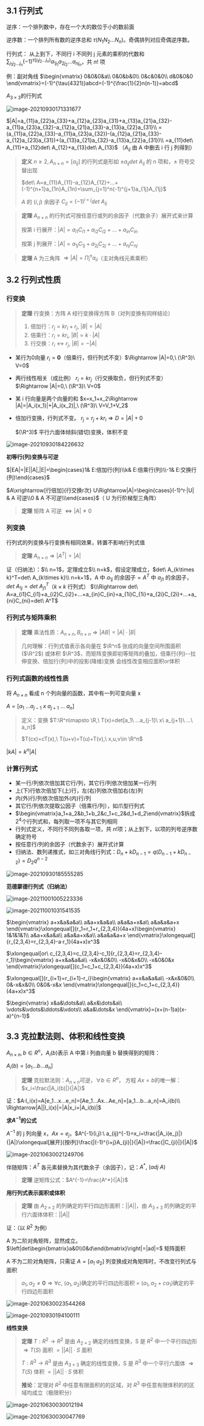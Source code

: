 ## 3.1 行列式
逆序：一个排列数中，存在一个大的数位于小的数前面

逆序数：一个排列所有数的逆序总和 $\tau(N_1N_2...N_n)$​​​​。奇偶排列对应奇偶逆序数。

行列式： 从上到下，不同行 i 不同列 j 元素的乘积的代数和 $\sum_{j_1j_2...j_n} (-1)^{\tau(j_1j_2...j_n)}a_{1j_1}a_{2j_2}...a_{nj_n}$​，共 $n!$ 项

例：副对角线 $\begin{vmatrix}
0&0&0&a\\
0&0&b&0\\
0&c&0&0\\
d&0&0&0
\end{vmatrix}=(-1)^{\tau(4321)}abcd=(-1)^{\frac{1}{2}n(n-1)}=abcd$​

$A_{3\times 3}$​​​ 的行列式

![image-20210930171331677](../assets/image-20210930171331677.png)

$|A|=a_{11}a_{22}a_{33}+a_{12}a_{23}a_{31}+a_{13}a_{21}a_{32}-a_{11}a_{23}a_{32}-a_{12}a_{21}a_{33}-a_{13}a_{22}a_{31}\\
=(a_{11}a_{22}a_{33}-a_{11}a_{23}a_{32})-(a_{12}a_{21}a_{33}-a_{12}a_{23}a_{31})+(a_{13}a_{21}a_{32}-a_{13}a_{22}a_{31})\\
=a_{11}det\ A_{11}+a_{12}det\ A_{12}+a_{13}det\ A_{13}$​
（$A_{ij}$​ 由 A 中删去 i 行 j 列得到）

> **定义** $n\ge 2, A_{n\times n}=[a_{ij}]$ 的行列式是形如 $\pm a_{ij} det\ A_{ij}$ 的 n 项和，$\pm$ 符号交替出现
>
> $det\ A=a_{11}A_{11}-a_{12}A_{12}+...+(-1)^{n+1}a_{1n}A_{1n}=\sum_{j=1}^n(-1)^{j+1}a_{1j}A_{1j}$ 
>
> $A$ 的 $(i,j)$ 余因子 $C_{ij}=(-1)^{i+j}det\ A_{ij}$ 

> **定理** $A_{n\times n}$ 的行列式可按任意行或列的余因子（代数余子）展开式来计算
>
> 按第 i 行展开：$|A|=a_{i1}C_{i1}+a_{i2}C_{i2}+...+a_{in}C_{in}$​
>
> 按第 j 列展开：$|A|=a_{1j}C_{1j}+a_{2j}C_{2j}+...+a_{nj}C_{nj}$

> **定理** A 为三角阵 $\Rightarrow |A|=\Pi_{i}^n a_{ii}$​​（主对角线元素乘积）

## 3.2 行列式性质

### 行变换

> **定理** 行变换：方阵 A 经行变换得方阵 B（对列变换有同样结论）
>
> 1. 倍加行：$r_j=kr_i+r_j,\ |B|=|A|$​​​
> 2. 倍乘行：$r_i=kr_i,\ |B|=k·|A|$
> 3. 行交换：$r_i\leftrightarrow r_j,\ |B|=-|A|$​​

- 某行为0向量 $r_i=\pmb{0}$​​​​（倍乘行，但行列式不变）$\Rightarrow |A|=0,\ (\R^3)\ V=0$​​

- 两行线性相关（成比例） $r_i=kr_j$（行交换取负，但行列式不变）$\Rightarrow |A|=0,\ (\R^3)\ V=0$

- 某 i 行向量是两个向量的和 $x=x_1+x_2\Rightarrow |A|=|A_i(x_1)|+|A_i(x_2)|,\ (\R^3)\ V=V_1+V_2$​​

- 倍加行变换，行列式不变。 $r_j=r_j+kr_i\Rightarrow D=|A|+0$​​​

  $(\R^3)$ 平行六面体倾斜(错切)变换，体积不变

![image-20210930184226632](../assets/image-20210930184226632.png)

**初等行(列)变换与可逆**

$|EA|=|E||A|,|E|=\begin{cases}1& E:倍加行(列)\\k& E:倍乘行(列)\\-1& E:交换行(列)\end{cases}$

$A\xrightarrow[行倍加]{行交换r次} U\Rightarrow|A|=\begin{cases}(-1)^r·|U| & A 可逆\\0 & A 不可逆\\\end{cases}$（ U 为行阶梯型三角阵）

> **定理** 矩阵 A 可逆 $\Leftrightarrow |A|\ne 0$

### 列变换

行列式的列变换与行变换有相同效果，转置不影响行列式值

>  **定理** $A_{n\times n}\Rightarrow |A^T|=|A|$​​

证（归纳法）：$\\
n=1$，定理成立$\\
n=k$，假设定理成立，$det\ A_{k\times k}^T=det\ A_{k\times k}\\
n=k+1$，A 中 $a_{1j}$ 的余因子$=A^T$ 中 $a_{j1}$ 的余因子，$det\ A_{1j}=det\ A^T_{j1}$（$k\times k$ 行列式）
$\\\Rightarrow det\ A=a_{i1}C_{i1}+a_{i2}C_{i2}+...+a_{in}C_{in}=a_{1i}C_{1i}+a_{2i}C_{2i}+...+a_{ni}C_{ni}=det\ A^T$

### 行列式与矩阵乘积

> **定理** 乘法性质：$A_{n\times n},B_{n\times n}\Rightarrow |AB|=|A|·|B|$​
>
> 几何理解：行列式值表示各向量在 $\R^n$ 张成的向量空间所围面积 ($\R^2$) 或体积 $\R^3$，而矩阵变换即初等矩阵的叠加，倍乘行(列)--拉伸变换、倍加行(列)中的投影(降维)变换 会线性改变相应面积or体积

### 行列式函数的线性性质

将 $A_{n\times n}$ 看成 n 个列向量的函数，其中有一列可变向量 x

$A=[a_1\ ...a_{j-1}\ x\ a_{j+1}\ ...\ a_n]$

> 定义：变换 $T:\R^n\mapsto \R,\ T(x)=det[a_1\ ...a_{j-1}\ x\ a_{j+1}\ ...\ a_n]$
>
> $T(cx)=cT(x),\ T(u+v)=T(u)+T(v),\ x,u,v\in \R^n$​

$|kA|=k^n|A|$​

### 计算行列式

- 某一行/列依次倍加其它行/列，其它行/列依次倍加某一行/列
- 上(下)行依次倍加下(上)行，左(右)列依次倍加右(左)列
- 内(外)行/列依次倍加外(内)行/列
- 其它行/列依次提取公因子（倍乘行/列），如爪型行列式
- $\begin{vmatrix}a_1+a_2&b_1+b_2&c_1+c_2&d_1+d_2\end{vmatrix}$​​ 拆成 $2^4$​​​ 个行列式和，每列取一项不与其它列相同
- 行列式定义，不同行不同列各取一项，共 $n!$​ 项；从上到下，以项的列号逆序数确定符号
- 按任意行/列的余因子（代数余子）展开式计算
- 归纳法、数列递推式，如三对角线行列式：$D_n+kD_{n-1}=q(D_{n-1}+kD_{n-2})=D_2q^{n-2}$​​​​​

![image-20210930185555285](../assets/image-20210930185555285.png)

**范德蒙德行列式（归纳法）**

![image-20211001005223336](../assets/image-20211001005223336.png)

![image-20211001031541535](../assets/image-20211001031541535.png)

$\begin{vmatrix}
a+x&a&a&a\\
a&a+x&a&a\\
a&a&a+x&a\\
a&a&a&a+x
\end{vmatrix}\xlongequal[]{r_1=r_1+r_{2,3,4}}(4a+x)\begin{vmatrix}
1&1&1&1\\
a&a+x&a&a\\
a&a&a+x&a\\
a&a&a&a+x
\end{vmatrix}\xlongequal[]{r_{2,3,4}=r_{2,3,4}-a·r_1}(4a+x)x^3$

$\xlongequal[or\ c_{2,3,4}=c_{2,3,4}-c_1]{r_{2,3,4}=r_{2,3,4}-r_1}\begin{vmatrix}
a+x&a&a&a\\
-x&x&0&0\\
-x&0&x&0\\
-x&0&0&x
\end{vmatrix}\xlongequal[]{c_1=c_1+c_{2,3,4}}(4a+x)x^3$

$\xlongequal[]{r_{i+1}=r_{i+1}-r_i}\begin{vmatrix}
a+x&a&a&a\\
-x&x&0&0\\
0&-x&x&0\\
0&0&-x&x
\end{vmatrix}\xlongequal[]{c_1=c_1+c_{2,3,4}}(4a+x)x^3$​

$\begin{vmatrix}
x&a&\dots&a\\
a&x&\dots&a\\
\vdots&\vdots&\ddots&\vdots\\
a&a&\dots&x
\end{vmatrix}=(x+(n-1)a)(x-a)^{n-1}$


## 3.3 克拉默法则、体积和线性变换

$A_{n\times n}, b\in R^n$​​，$A_i(b)$​​ 表示 A 中第 i 列由向量 b 替换得到的矩阵：

$A_i(b)=[a_1...b...a_n]$

>**定理** 克拉默法则：$A_{n\times n}$​ 可逆，$\forall b\in R^n$​， 方程 $Ax=b$​ 的唯一解：$x_i=\frac{|A_i(b)|}{|A|}$​

证：$A·I_i(x)=A[e_1...x...e_n]=[Ae_1...Ax...Ae_n]=[a_1...b...a_n]=A_i(b)\\
\Rightarrow|A||I_i(x)|=|A|x_i=|A_i(b)|$

**求$A^{-1}$的公式**

$A^{-1}$​​  的 j 列向量 x，$Ax=e_j$​​，$A^{-1}(i,j):\ a_{ij}^{-1}=x_i=\frac{|A_i(e_j)|}{|A|}\xlongequal[展开]{按i列}\frac{|(-1)^{i+j}A_{ji}|}{|A|}=\frac{|C_{ji}|}{|A|}$​​

![image-20210630021249706](../assets/image-20210630021249706.png)

伴随矩阵：$A^T$ 各元素替换为其代数余子（余因子），记：$A^*,\ (adj\ A)$

> **定理** 逆矩阵公式：$A^{-1}=\frac{A^*}{|A|}$

**用行列式表示面积或体积**

> **定理** 由 $A_{2\times 2}$ 的列确定的平行四边形面积：$||A||$，由 $A_{3\times 3}$ 的列确定的平行六面体体积：$||A||$

证：（以 $R^2$ 为例）

A 为二阶对角矩阵，显然成立。$\left|det\begin{bmatrix}a&0\\0&d\end{bmatrix}\right|=|ad|=$ 矩阵面积

A 不为二阶对角矩阵，只需证 $A=[a_1\ a_2]$ 列变换成对角矩阵时，不改变行列式与面积

> $a_1,a_2\ne \pmb{0}\Rightarrow \forall c,\ (a_1,a_2)$​​ 确定的平行四边形面积 = $(a_1,a_2+ca_1)$​​ 确定的平行四边形面积

![image-20210630023544268](../assets/image-20210630023544268.png)

![image-20210930194100111](../assets/image-20210930194100111.png)

**线性变换**

> **定理** $T:R^2\rightarrow R^2$ 是由 $A_{2\times 2}$ 确定的线性变换，S 是 $R^2$ 中一个平行四边形 $\Rightarrow T(S)$ 面积 $=||A||·S$ 面积
> 
> $T:R^3\rightarrow R^3$ 是由 $A_{3\times 3}$ 确定的线性变换，S 是 $R^3$ 中一个平行六面体 $\Rightarrow T(S)$ 体积 $=||A||·S$ 体积
>
> **推论**：定理对 $R^2$ 中任意有限面积的的区域，对 $R^3$ 中任意有限体积的的区域均成立（极限积分）

![image-20210630030012194](../assets/image-20210630030012194.png)

![image-20210630030047769](../assets/image-20210630030047769.png)